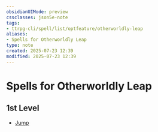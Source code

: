 ```yaml
---
obsidianUIMode: preview
cssclasses: json5e-note
tags:
- ttrpg-cli/spell/list/optfeature/otherworldly-leap
aliases:
- Spells for Otherworldly Leap
type: note
created: 2025-07-23 12:39
modified: 2025-07-23 12:39
---
```

# Spells for Otherworldly Leap

## 1st Level

- [Jump](/03_Mechanics/CLI/spells/jump-xphb.md "XPHB")